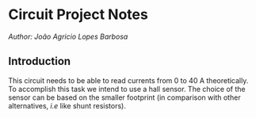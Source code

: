 # Circuit Project Notes

*Author: João Agricio Lopes Barbosa*

## Introduction
This circuit needs to be able to read currents from 0 to 40 A theoretically. To accomplish this task we intend to use a hall sensor. The choice of the sensor can be based on the smaller footprint (in comparison with other alternatives, _i.e_ like shunt resistors).